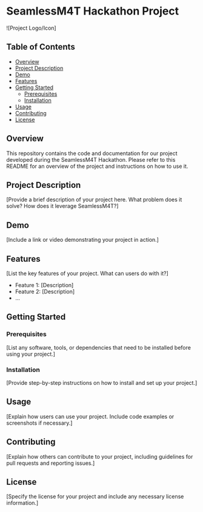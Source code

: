 # SeamlessM4T Hackathon Project

![Project Logo/Icon]

## Table of Contents
- [Overview](#overview)
- [Project Description](#project-description)
- [Demo](#demo)
- [Features](#features)
- [Getting Started](#getting-started)
  - [Prerequisites](#prerequisites)
  - [Installation](#installation)
- [Usage](#usage)
- [Contributing](#contributing)
- [License](#license)

## Overview

This repository contains the code and documentation for our project developed during the SeamlessM4T Hackathon. Please refer to this README for an overview of the project and instructions on how to use it.

## Project Description

[Provide a brief description of your project here. What problem does it solve? How does it leverage SeamlessM4T?]

## Demo

[Include a link or video demonstrating your project in action.]

## Features

[List the key features of your project. What can users do with it?]

- Feature 1: [Description]
- Feature 2: [Description]
- ...

## Getting Started

### Prerequisites

[List any software, tools, or dependencies that need to be installed before using your project.]

### Installation

[Provide step-by-step instructions on how to install and set up your project.]

## Usage

[Explain how users can use your project. Include code examples or screenshots if necessary.]

## Contributing

[Explain how others can contribute to your project, including guidelines for pull requests and reporting issues.]

## License

[Specify the license for your project and include any necessary license information.]
